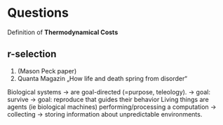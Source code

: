 # Questions

Definition of **Thermodynamical Costs**

## r-selection
1. (Mason Peck paper)
2. Quanta Magazin „How life and death spring from disorder“

 Biological systems -> are goal-directed (=purpose, teleology).
                         -> goal: survive
                         -> goal: reproduce
that guides their behavior
Living things are agents (ie biological machines) performing/processing a computation
-> collecting
-> storing
information about unpredictable environments.</div>
